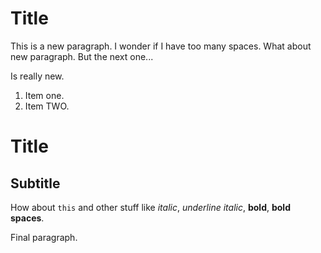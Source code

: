 # Title

This is a new paragraph. I wonder if I have too many spaces. What about new paragraph. But the next one...

Is really new.

1. Item one.
2. Item TWO.

# Title

## Subtitle

How about `this` and other stuff like *italic*, *underline italic*, **bold**, **bold spaces**.

Final paragraph.
